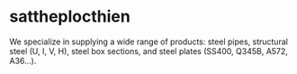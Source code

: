 # sattheplocthien
We specialize in supplying a wide range of products: steel pipes, structural steel (U, I, V, H), steel box sections, and steel plates (SS400, Q345B, A572, A36…).
